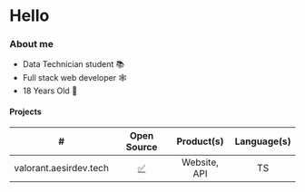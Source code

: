 # Hello
### About me
* Data Technician student 📚
* Full stack web developer 🕸️
* 18 Years Old 👦

#### Projects
| # | Open Source | Product(s) | Language(s) |
| :----: | :-: | :----: | :----: |
| valorant.aesirdev.tech | [✅](https://github.com/HollowHuu/valorant.aesirdev.tech) | Website, API | TS
